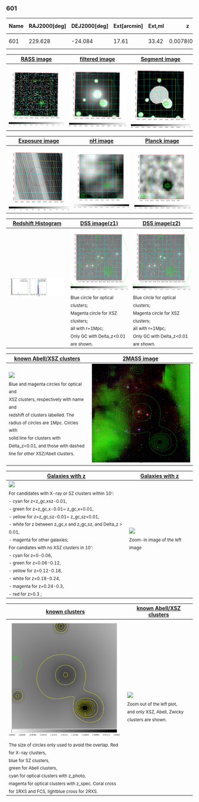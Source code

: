<div STYLE="page-break-after: always;"></div>

### 601

|Name|RAJ2000[deg]|DEJ2000[deg] |Ext[arcmin]| Ext,ml | z | z_src| C|GC(XSZ,Delta_z<0.01)| GC(OPT,Delta_z<0.01)|GC| R_sig[arcmin] | R500[arcmin] | R500[Mpc]| CRsig[c/s] | CR500[c/s] |L500[1E44 erg/s]|F500[1E-12 erg/s/cm^2]| M500[1E14 Msun]|Tx[keV]|Cnt_sig|Beta|Rc[arcmin]|Comment|Alias|
|---|---|---|---|---|---|------|---|--------|---------|----------|---|---|---|---|---|---|---|---|---|---|---|---|---|---|
|601| 229.628| -24.084| 17.61| 33.42| 0.0078(0.005)| z1, z_opt| S| -| N| N| 30.131| 41.629| 0.401| 0.479(0.100)| 0.511(0.107)| 0.009(0.001)| 6.407(0.834)| 0.18(0.01)| 0.76(0.03)| 233.5| 0.518(-0.013+0.031)| 11.484(-0.697+0.931)| -| t563|

|[RASS image](../image/601/601_img.pdf)|[filtered image](../image/601/601_fil.pdf)|[Segment image](../image/601/601_seg.pdf)|
|-------------------|--------------------|-------------------|
| <img src="../image/601/601_img.png" width="300">  | <img src="../image/601/601_fil.png" width="300">   | <img src="../image/601/601_seg.png" width="300">  |

|[Exposure image](../image/601/601_mex.pdf)| [nH image](../image/601/601_nh.pdf)| [Planck image](../image/601/601_p.pdf)|
|-------------------|--------------------|-------------------|
|<img src="../image/601/601_mex.png" width="300">   | <img src="../image/601/601_nh.png" width="300">    | <img src="../image/601/601_p.png" width="300"> |

|[Redshift Histogram](../image/601/601_zg.pdf) | [DSS image(z1)](../image/601/601_dss_z1.pdf)      |  [DSS image(z2)](../image/601/601_dss_z2.pdf)    |
|-------------------|--------------------|-------------------|
|<img src="../image/601/601_zg.png" width="300"> |<img src="../image/601/601_dss_z1.png" width="300"> <sub><br>Blue circle for optical clusters; <br>Magenta circle for XSZ clusters; <br>all with r=1Mpc; <br>Only GC with Delta_z<0.01 are shown. </sub>| <img src="../image/601/601_dss_z2.png" width="300"><sub><br>Blue circle for optical clusters; <br>Magenta circle for XSZ clusters; <br>all with r=1Mpc; <br>Only GC with Delta_z<0.01 are shown. </sub> |

|[known Abell/XSZ clusters](../image/601/601_m.pdf) | [2MASS image](../image/601/601_2mass.pdf)      |
|-------------------|-------------------|
|<img src=../image/601/601_m.png width="300"> <br><sub>Blue and magenta circles for optical and <br>XSZ clusters, respectively with name and <br>redshift of clusters labelled. The <br>radius of circles are 1Mpc. Circles with <br>solid line for clusters with <br>Delta_z<0.01, and those with dashed <br>line for other XSZ/Abell clusters.        </sub>|<img src="../image/601/601_2mass.png" width="300">  |

|[Galaxies with z](../image/601/601_opt_ned.pdf) |[Galaxies with z](../image/601/601_opt_ned_zoom.pdf) |
|-------------------|-------------------|
| <img src=../image/601/601_opt_ned.png width="300"> <br><sub> For candidates with X-ray or SZ clusters within 10': <br> - cyan for z<z_gc,xsz-0.01, <br> - green for z=z_gc,x-0.01~ z_gc,x+0.01, <br> - yellow for z=z_gc,sz-0.01~ z_gc,sz+0.01, <br> - white for z between z_gc,x and z_gc,sz, and Delta_z > 0.01, <br> - magenta for other galaxies; <br>For candiates with no XSZ clusters in 10': <br> - cyan for z=0-0.06, <br> - green for z=0.06-0.12, <br> - yellow for z=0.12-0.18, <br> - white for z=0.18-0.24, <br> - magenta for z=0.24-0.3, <br> - red for z>0.3 ;  </sub>|<img src=../image/601/601_opt_ned_zoom.png width="300">  <br><sub> Zoom-in image of the left image</sub>|

|[known clusters](../image/601/601_gc.pdf) |[known Abell/XSZ clusters](../image/601/601_gc_large.pdf) |
|-------------------|-------------------|
| <img src=../image/601/601_gc.png width="300"> <br><sub> The size of circles only used to avoid the overlap. Red for X-ray clusters, <br> blue for SZ clusters, <br> green for Abell clusters, <br> cyan for optical clusters with z_photo, <br> magenta for optical clusters with z_spec. Coral cross for 1RXS and FCS, lightblue cross for 2RXS. </sub>|<img src=../image/601/601_gc_large.png width="300"> <br><sub> Zoom out of the left plot, <br> and only XSZ, Abell, Zwicky clusters are shown. </sub> |



